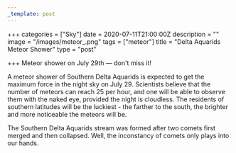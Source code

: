 ```yaml
---
_template: post
---
```


+++
categories = ["Sky"]
date = 2020-07-11T21:00:00Z
description = ""
image = "/images/meteor_.png"
tags = ["meteor"]
title = "Delta Aquarids Meteor Shower"
type = "post"

+++
Meteor shower on July 29th — don't miss it!

A meteor shower of Southern Delta Aquarids is expected to get the maximum force in the night sky on July 29. Scientists believe that the number of meteors can reach 25 per hour, and one will be able to observe them with the naked eye, provided the night is cloudless. The residents of southern latitudes will be the luckiest - the farther to the south, the brighter and more noticeable the meteors will be.

The Southern Delta Aquarids stream was formed after two comets first merged and then collapsed. Well, the inconstancy of comets only plays into our hands.
